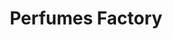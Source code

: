 ---
title: "Perfumes Factory"
url: /caracas/perfumes-factory-bulevar-de-sabana-grande-2/
shop: Parfümerie
---